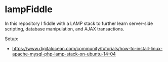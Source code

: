 # lampFiddle

In this repository I fiddle with a LAMP stack to further learn server-side scripting, database manipulation, and AJAX transactions.

Setup:

 - https://www.digitalocean.com/community/tutorials/how-to-install-linux-apache-mysql-php-lamp-stack-on-ubuntu-14-04